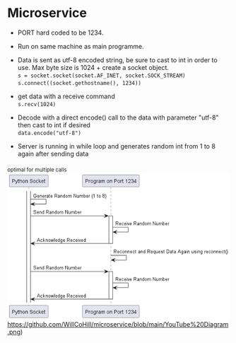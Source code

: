 # Microservice

+ PORT hard coded to be 1234.

+ Run on same machine as main programme.

+ Data is sent as utf-8 encoded string, be sure to cast to int in order to use. Max byte size is 1024
      + create a socket object.
          <br />`s = socket.socket(socket.AF_INET, socket.SOCK_STREAM)`
          <br />`s.connect((socket.gethostname(), 1234))` <br />
          
+ get data with a receive command
          <br />`s.recv(1024)`

+ Decode with a direct encode() call to the data with parameter "utf-8" then cast to int if desired
          <br />`data.encode("utf-8")`
  
+ Server is running in while loop and generates random int from 1 to 8 again after sending data

<sub>optimal for multiple calls</sub>
![UML Diagram of the socket process](https://github.com/WillCoHill/microservice/blob/main/YouTube%20Diagram.png)https://github.com/WillCoHill/microservice/blob/main/YouTube%20Diagram.png)

